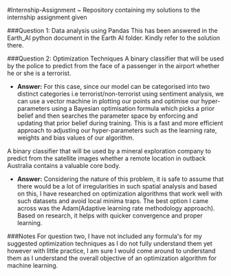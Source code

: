 #Internship-Assignment
~ Repository containing my solutions to the internship assignment given

###Question 1: Data analysis using Pandas
This has been answered in the Earth_AI python document in the Earth AI folder. Kindly refer to the solution there.

###Question 2: Optimization Techniques
A binary classifier that will be used by the police to predict from the face of a passenger in the airport whether he or she is a terrorist.
- **Answer:** For this case, since our model can be categorised into two distinct categories i.e terrorist/non-terrorist using sentiment analysis, we can use a vector machine in plotting our points and optimise our hyper-parameters using a Bayesian optimisation formula which picks a prior belief and then searches the parameter space by enforcing and updating that prior belief during training. This is a fast and more efficient approach to adjusting our hyper-parameters such as the learning rate, weights and bias values of our algorithm.

A binary classifier that will be used by a mineral exploration company to predict from the satellite images whether a remote location in outback Australia contains a valuable core body.
- **Answer:** Considering the nature of this problem, it is safe to assume that there would be a lot of irregularities in such spatial analysis and based on this, I have researched on optimization algorithms that work well with such datasets and avoid local minima traps. The best option I came across was the Adam(Adaptive learning rate methodology approach). Based on research, it helps with quicker convergence and proper learning.

###Notes
For question two, I have not included any formula's for my suggested optimization techniques as I do not fully understand them yet however with little practice, I am sure I would come around to understand them as I understand the overall objective of an optimization algorithm for machine learning.

